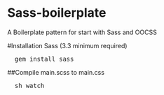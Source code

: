 Sass-boilerplate
================

A Boilerplate pattern for start with Sass and OOCSS

#Installation Sass (3.3 minimum required)
<pre>
  gem install sass 
</pre>

##Compile main.scss to main.css
<pre>
  sh watch
</pre>

